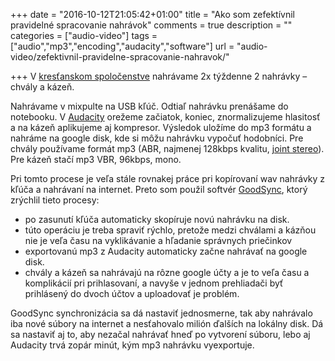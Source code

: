 +++
date = "2016-10-12T21:05:42+01:00"
title = "Ako som zefektívnil pravidelné spracovanie nahrávok"
comments = true
description = ""
categories = ["audio-video"]
tags = ["audio","mp3","encoding","audacity","software"]
url = "audio-video/zefektivnil-pravidelne-spracovanie-nahravok/"

+++
V [kresťanskom spoločenstve](http://milost.sk/) nahrávame 2x týždenne 2 nahrávky – chvály a kázeň.

Nahrávame v mixpulte na USB kľúč. Odtiaľ nahrávku prenášame do notebooku. V [Audacity](http://www.audacityteam.org/) orežeme začiatok, koniec, znormalizujeme hlasitosť a na kázeň aplikujeme aj kompresor. Výsledok uložíme do mp3 formátu a nahráme na google disk, kde si môžu nahrávku vypočuť hodobníci. Pre chvály používame formát mp3 (ABR, najmenej 128kbps kvalitu, [joint stereo](https://sk.wikipedia.org/wiki/Joint_stereo)). Pre kázeň stačí mp3 VBR, 96kbps, mono.

Pri tomto procese je veľa stále rovnakej práce pri kopírovaní wav nahrávky z kľúča a nahrávaní na internet. Preto som použil softvér [GoodSync](http://www.goodsync.com/), ktorý zrýchlil tieto procesy:

- po zasunutí kľúča automaticky skopíruje novú nahrávku na disk.
- túto operáciu je treba spraviť rýchlo, pretože medzi chválami a kázňou nie je veľa času na vyklikávanie a hľadanie správnych priečinkov
- exportovanú mp3 z Audacity automaticky začne nahrávať na google disk.
- chvály a kázeň sa nahrávajú na rôzne google účty a je to veľa času a komplikácií pri prihlasovaní, a navyše v jednom prehliadači byť prihlásený do dvoch účtov a uploadovať je problém.

GoodSync synchronizácia sa dá nastaviť jednosmerne, tak aby nahrávalo iba nové súbory na internet a nesťahovalo milión ďalších na lokálny disk.
Dá sa nastaviť aj to, aby nezačal nahrávať hneď po vytvorení súboru, lebo aj Audacity trvá zopár minút, kým mp3 nahrávku vyexportuje.
